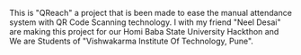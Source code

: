 This is "QReach" a project that is been made to ease the manual attendance system with QR Code Scanning technology.
I with my friend "Neel Desai" are making this project for our Homi Baba State University Hackthon and We are Students of "Vishwakarma Institute Of Technology, Pune".
